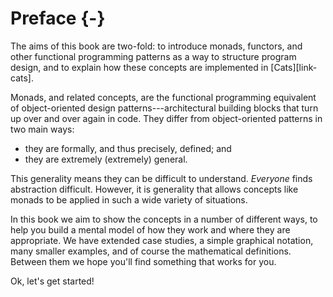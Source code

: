 # Preface {-}

The aims of this book are two-fold:
to introduce monads, functors, and other functional programming patterns
as a way to structure program design,
and to explain how these concepts are implemented in [Cats][link-cats].

Monads, and related concepts, are the functional programming equivalent
of object-oriented design patterns---architectural building blocks
that turn up over and over again in code.
They differ from object-oriented patterns in two main ways:

- they are formally, and thus precisely, defined; and
- they are extremely (extremely) general.

This generality means they can be difficult to understand.
*Everyone* finds abstraction difficult.
However, it is generality that allows concepts like monads
to be applied in such a wide variety of situations.

In this book we aim to show the concepts in a number of different ways,
to help you build a mental model
of how they work and where they are appropriate.
We have extended case studies, a simple graphical notation,
many smaller examples, and of course the mathematical definitions.
Between them we hope you'll find something that works for you.

Ok, let's get started!
